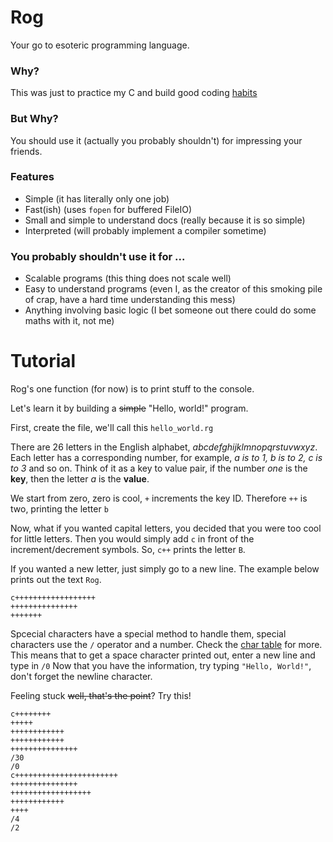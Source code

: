 # Rog
Your go to esoteric programming language.

### Why?
This was just to practice my C and build good coding [habits](https://www.youtube.com/watch?v=dQw4w9WgXcQ)

### But Why?
You should use it (actually you probably shouldn't) for impressing your friends.

### Features
- Simple (it has literally only one job)
- Fast(ish) (uses `fopen` for buffered FileIO)
- Small and simple to understand docs (really because it is so simple)
- Interpreted (will probably implement a compiler sometime)

### You probably shouldn't use it for ...
- Scalable programs (this thing does not scale well)
- Easy to understand programs (even I, as the creator of this smoking pile of crap, have a hard time understanding this mess)
- Anything involving basic logic (I bet someone out there could do some maths with it, not me)

# Tutorial
Rog's one function (for now) is to print stuff to the console.

Let's learn it by building a ~~simple~~ "Hello, world!" program.

First, create the file, we'll call this `hello_world.rg`

There are 26 letters in the English alphabet, _abcdefghijklmnopqrstuvwxyz_. Each letter has a corresponding number, for example, _a is to 1, b is to 2, c is to 3_ and so on. Think of it as a key to value pair, if the number _one_ is the **key**, then the letter _a_ is the **value**.

We start from zero, zero is cool, `+` increments the key ID.
Therefore `++` is two, printing the letter `b`

Now, what if you wanted capital letters, you decided that you were too cool for little letters. Then you would simply add `c` in front of the increment/decrement symbols.
So, `c++` prints the letter `B`.

If you wanted a new letter, just simply go to a new line. The example below prints out the text `Rog`.
```
c++++++++++++++++++
+++++++++++++++
+++++++
```

Spcecial characters have a special method to handle them, special characters use the `/` operator and a number. Check the [char table](https://github.com/tominekan/rog) for more.
This means that to get a space character printed out, enter a new line and type in `/0`
Now that you have the information, try typing `"Hello, World!"`, don't forget the newline character.





Feeling stuck ~~well, that's the point~~? Try this!
```
c++++++++
+++++
++++++++++++
++++++++++++
+++++++++++++++
/30
/0
c+++++++++++++++++++++++
+++++++++++++++
++++++++++++++++++
++++++++++++
++++
/4
/2
```